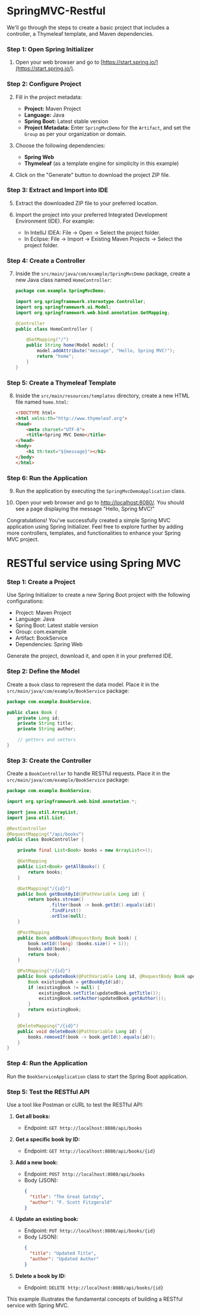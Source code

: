# SpringMVC-Restful

We'll go through the steps to create a basic project that includes a controller, a Thymeleaf template, and Maven dependencies.

### Step 1: Open Spring Initializer

1. Open your web browser and go to [https://start.spring.io/](https://start.spring.io/).

### Step 2: Configure Project

2. Fill in the project metadata:
   - **Project:** Maven Project
   - **Language:** Java
   - **Spring Boot:** Latest stable version
   - **Project Metadata:** Enter `SpringMvcDemo` for the `Artifact`, and set the `Group` as per your organization or domain.

3. Choose the following dependencies:
   - **Spring Web**
   - **Thymeleaf** (as a template engine for simplicity in this example)

4. Click on the "Generate" button to download the project ZIP file.

### Step 3: Extract and Import into IDE

5. Extract the downloaded ZIP file to your preferred location.

6. Import the project into your preferred Integrated Development Environment (IDE). For example:
   - In IntelliJ IDEA: File -> Open -> Select the project folder.
   - In Eclipse: File -> Import -> Existing Maven Projects -> Select the project folder.

### Step 4: Create a Controller

7. Inside the `src/main/java/com/example/SpringMvcDemo` package, create a new Java class named `HomeController`:

   ```java
   package com.example.SpringMvcDemo;

   import org.springframework.stereotype.Controller;
   import org.springframework.ui.Model;
   import org.springframework.web.bind.annotation.GetMapping;

   @Controller
   public class HomeController {

       @GetMapping("/")
       public String home(Model model) {
           model.addAttribute("message", "Hello, Spring MVC!");
           return "home";
       }
   }
   ```

### Step 5: Create a Thymeleaf Template

8. Inside the `src/main/resources/templates` directory, create a new HTML file named `home.html`:

   ```html
   <!DOCTYPE html>
   <html xmlns:th="http://www.thymeleaf.org">
   <head>
       <meta charset="UTF-8">
       <title>Spring MVC Demo</title>
   </head>
   <body>
       <h1 th:text="${message}"></h1>
   </body>
   </html>
   ```

### Step 6: Run the Application

9. Run the application by executing the `SpringMvcDemoApplication` class.

10. Open your web browser and go to [http://localhost:8080/](http://localhost:8080/). You should see a page displaying the message "Hello, Spring MVC!"

Congratulations! You've successfully created a simple Spring MVC application using Spring Initializer. Feel free to explore further by adding more controllers, templates, and functionalities to enhance your Spring MVC project.

# RESTful service using Spring MVC

### Step 1: Create a Project

Use Spring Initializer to create a new Spring Boot project with the following configurations:

- Project: Maven Project
- Language: Java
- Spring Boot: Latest stable version
- Group: com.example
- Artifact: BookService
- Dependencies: Spring Web

Generate the project, download it, and open it in your preferred IDE.

### Step 2: Define the Model

Create a `Book` class to represent the data model. Place it in the `src/main/java/com/example/BookService` package:

```java
package com.example.BookService;

public class Book {
    private Long id;
    private String title;
    private String author;

    // getters and setters
}
```

### Step 3: Create the Controller

Create a `BookController` to handle RESTful requests. Place it in the `src/main/java/com/example/BookService` package:

```java
package com.example.BookService;

import org.springframework.web.bind.annotation.*;

import java.util.ArrayList;
import java.util.List;

@RestController
@RequestMapping("/api/books")
public class BookController {

    private final List<Book> books = new ArrayList<>();

    @GetMapping
    public List<Book> getAllBooks() {
        return books;
    }

    @GetMapping("/{id}")
    public Book getBookById(@PathVariable Long id) {
        return books.stream()
                .filter(book -> book.getId().equals(id))
                .findFirst()
                .orElse(null);
    }

    @PostMapping
    public Book addBook(@RequestBody Book book) {
        book.setId((long) (books.size() + 1));
        books.add(book);
        return book;
    }

    @PutMapping("/{id}")
    public Book updateBook(@PathVariable Long id, @RequestBody Book updatedBook) {
        Book existingBook = getBookById(id);
        if (existingBook != null) {
            existingBook.setTitle(updatedBook.getTitle());
            existingBook.setAuthor(updatedBook.getAuthor());
        }
        return existingBook;
    }

    @DeleteMapping("/{id}")
    public void deleteBook(@PathVariable Long id) {
        books.removeIf(book -> book.getId().equals(id));
    }
}
```

### Step 4: Run the Application

Run the `BookServiceApplication` class to start the Spring Boot application.

### Step 5: Test the RESTful API

Use a tool like Postman or cURL to test the RESTful API:

1. **Get all books:**
   - Endpoint: `GET http://localhost:8080/api/books`

2. **Get a specific book by ID:**
   - Endpoint: `GET http://localhost:8080/api/books/{id}`

3. **Add a new book:**
   - Endpoint: `POST http://localhost:8080/api/books`
   - Body (JSON):
     ```json
     {
       "title": "The Great Gatsby",
       "author": "F. Scott Fitzgerald"
     }
     ```

4. **Update an existing book:**
   - Endpoint: `PUT http://localhost:8080/api/books/{id}`
   - Body (JSON):
     ```json
     {
       "title": "Updated Title",
       "author": "Updated Author"
     }
     ```

5. **Delete a book by ID:**
   - Endpoint: `DELETE http://localhost:8080/api/books/{id}`

This example illustrates the fundamental concepts of building a RESTful service with Spring MVC.

